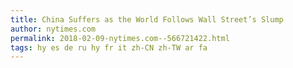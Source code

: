 ```yaml
---
title: China Suffers as the World Follows Wall Street’s Slump
author: nytimes.com
permalink: 2018-02-09-nytimes.com--566721422.html
tags: hy es de ru hy fr it zh-CN zh-TW ar fa
---
```


